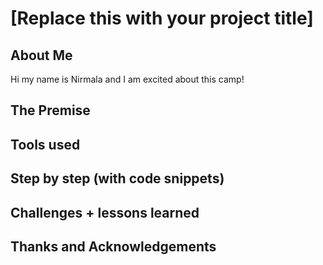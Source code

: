 # [Replace this with your project title]

## About Me
Hi my name is Nirmala and I am excited about this camp!
## The Premise

## Tools used

## Step by step (with code snippets)

## Challenges + lessons learned

## Thanks and Acknowledgements
